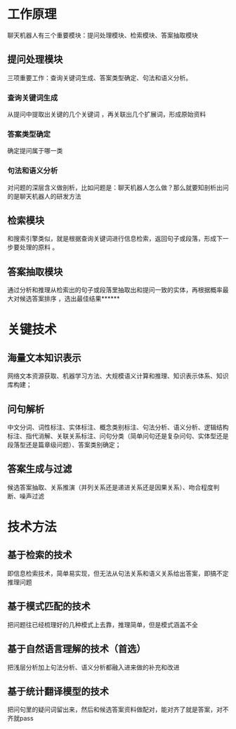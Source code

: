 # 工作原理
聊天机器人有三个重要模块：提问处理模块、检索模块、答案抽取模块

## 提问处理模块
三项重要工作：查询关键词生成、答案类型确定、句法和语义分析。

### 查询关键词生成
从提问中提取出关键的几个关键词 ，再关联出几个扩展词，形成原始资料
### 答案类型确定
确定提问属于哪一类
### 句法和语义分析
对问题的深层含义做剖析，比如问题是：聊天机器人怎么做？那么就要知剖析出问的是聊天机器人的研发方法

## 检索模块 
和搜索引擎类似，就是根据查询关键词进行信息检索，返回句子或段落，形成下一步要处理的原料 。

## 答案抽取模块 
通过分析和推理从检索出的句子或段落里抽取出和提问一致的实体，再根据概率最大对候选答案排序 ，选出最佳结果******



# 关键技术

## 海量文本知识表示
网络文本资源获取、机器学习方法、大规模语义计算和推理、知识表示体系、知识库构建；

## 问句解析
中文分词、词性标注、实体标注、概念类别标注、句法分析、语义分析、逻辑结构标注、指代消解、关联关系标注、问句分类（简单问句还是复杂问句、实体型还是段落型还是篇章级问题）、答案类别确定；

## 答案生成与过滤
候选答案抽取、关系推演（并列关系还是递进关系还是因果关系）、吻合程度判断、噪声过滤



# 技术方法

## 基于检索的技术
即信息检索技术，简单易实现，但无法从句法关系和语义关系给出答案，即搞不定推理问题 

## 基于模式匹配的技术
把问题往已经梳理好的几种模式上去靠，推理简单，但是模式涵盖不全 

## 基于自然语言理解的技术（首选）
把浅层分析加上句法分析、语义分析都融入进来做的补充和改进 

## 基于统计翻译模型的技术
把问句里的疑问词留出来，然后和候选答案资料做配对，能对齐了就是答案，对不齐就pass
